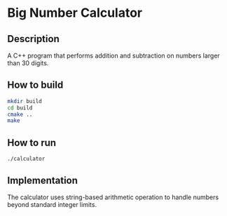 # Big Number Calculator

## Description
A C++ program that performs addition and subtraction on numbers larger than 30 digits.

## How to build
``` bash
mkdir build
cd build
cmake ..
make 
```
## How to run
``` 
./calculator
```
## Implementation
The calculator uses string-based arithmetic operation to handle numbers beyond standard integer limits.